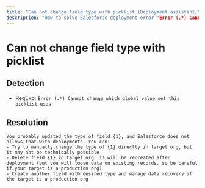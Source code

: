 ```yaml
---
title: "Can not change field type with picklist (Deployment assistant)"
description: "How to solve Salesforce deployment error "Error (.*) Cannot change which global value set this picklist uses""
---
```

<!-- markdownlint-disable MD013 -->
# Can not change field type with picklist

## Detection

- RegExp: `Error (.*) Cannot change which global value set this picklist uses`

## Resolution

```shell
You probably updated the type of field {1}, and Salesforce does not allows that with deployments. You can:
- Try to manually change the type of {1} directly in target org, but it may not be technically possible
- Delete field {1} in target org: it will be recreated after deployment (but you will loose data on existing records, so be careful if your target is a production org)
- Create another field with desired type and manage data recovery if the target is a production org
```
